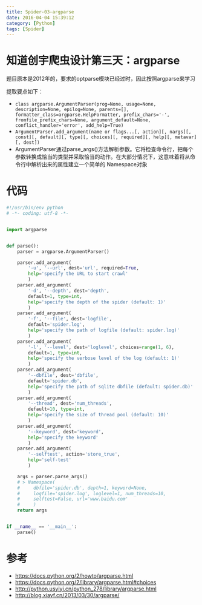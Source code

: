 ```yaml
---
title: Spider-03-argparse
date: 2016-04-04 15:39:12
category: [Python]
tags: [Spider]
---
```


# 知道创宇爬虫设计第三天：argparse

题目原本是2012年的，要求的optparse模块已经过时，因此按照argparse来学习

提取要点如下：

- `class argparse.ArgumentParser(prog=None, usage=None, description=None, epilog=None, parents=[], formatter_class=argparse.HelpFormatter, prefix_chars='-', fromfile_prefix_chars=None, argument_default=None, conflict_handler='error', add_help=True)`
- `ArgumentParser.add_argument(name or flags...[, action][, nargs][, const][, default][, type][, choices][, required][, help][, metavar][, dest])`
- ArgumentParser通过parse_args()方法解析参数。它将检查命令行，把每个参数转换成恰当的类型并采取恰当的动作。在大部分情况下，这意味着将从命令行中解析出来的属性建立一个简单的 Namespace对象



# 代码


```python
#!/usr/bin/env python
# -*- coding: utf-8 -*-


import argparse


def parse():
    parser = argparse.ArgumentParser()

    parser.add_argument(
        '-u', '--url', dest='url', required=True,
        help='specify the URL to start crawl'
        )
    parser.add_argument(
        '-d', '--depth', dest='depth',
        default=1, type=int,
        help='specify the depth of the spider (default: 1)'
        )
    parser.add_argument(
        '-f', '--file', dest='logfile',
        default='spider.log',
        help='specify the path of logfile (default: spider.log)'
        )
    parser.add_argument(
        '-l', '--level', dest='loglevel', choices=range(1, 6),
        default=1, type=int,
        help='specify the verbose level of the log (default: 1)'
        )
    parser.add_argument(
        '--dbfile', dest='dbfile',
        default='spider.db',
        help='specify the path of sqlite dbfile (default: spider.db)'
        )
    parser.add_argument(
        '--thread', dest='num_threads',
        default=10, type=int,
        help='specify the size of thread pool (default: 10)'
        )
    parser.add_argument(
        '--keyword', dest='keyword',
        help='specify the keyword'
        )
    parser.add_argument(
        '--selftest', action='store_true',
        help='self-test'
        )

    args = parser.parse_args()
    # > Namespace(
    #     dbfile='spider.db', depth=1, keyword=None,
    #     logfile='spider.log', loglevel=1, num_threads=10,
    #     selftest=False, url='www.baidu.com'
    #     )
    return args


if __name__ == '__main__':
    parse()

```

# 参考

- https://docs.python.org/2/howto/argparse.html
- https://docs.python.org/2/library/argparse.html#choices
- http://python.usyiyi.cn/python_278/library/argparse.html
- http://blog.xiayf.cn/2013/03/30/argparse/